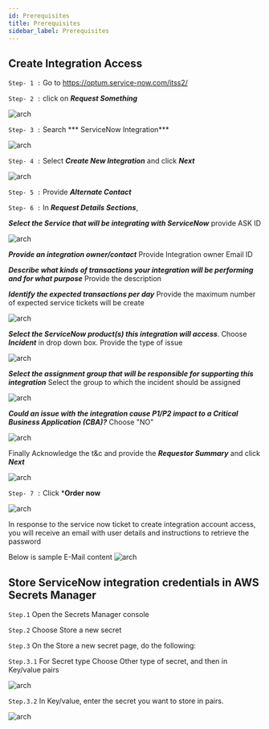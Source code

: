 ```yaml
---
id: Prerequisites
title: Prerequisites
sidebar_label: Prerequisites
---
```


## Create Integration Access

```Step- 1 :```   Go to https://optum.service-now.com/itss2/

```Step- 2 :```   click on ***Request Something***

![arch](https://github.optum.com/raw/oaccoe/CCOE-Site/master/static/img/servicenow-integration/request-something.JPG)

```Step- 3 :```   Search *** ServiceNow Integration***

![arch](https://github.optum.com/raw/oaccoe/CCOE-Site/master/static/img/servicenow-integration/search-servicenow.JPG)

```Step- 4 :```   Select ***Create New Integration*** and click ***Next***

![arch](https://github.optum.com/raw/oaccoe/CCOE-Site/master/static/img/servicenow-integration/Create-new-integration.JPG)

```Step- 5 :```   Provide ***Alternate Contact***

```Step- 6 :```   In ***Request Details Sections***, 

***Select the Service that will be integrating with ServiceNow***
provide ASK ID

![arch](https://github.optum.com/raw/oaccoe/CCOE-Site/master/static/img/servicenow-integration/ASKID.JPG)

***Provide an integration owner/contact***
Provide Integration owner Email ID 

***Describe what kinds of transactions your integration will be performing and for what purpose***
Provide the description

***Identify the expected transactions per day***
Provide the maximum number of expected service tickets will be create 

![arch](https://github.optum.com/raw/oaccoe/CCOE-Site/master/static/img/servicenow-integration/max-incident.JPG)

***Select the ServiceNow product(s) this integration will access***. Choose ***Incident*** in drop down box.
Provide the type of issue

![arch](https://github.optum.com/raw/oaccoe/CCOE-Site/master/static/img/servicenow-integration/issue-type.png)

***Select the assignment group that will be responsible for supporting this integration***
Select the group to which the incident should be assigned 

![arch](https://github.optum.com/raw/oaccoe/CCOE-Site/master/static/img/servicenow-integration/assign-group.png)

***Could an issue with the integration cause P1/P2 impact to a Critical Business Application (CBA)?***
Choose "NO"

![arch](https://github.optum.com/raw/oaccoe/CCOE-Site/master/static/img/servicenow-integration/p1-p2.JPG)

Finally Acknowledge the t&c and provide the ***Requestor Summary*** and click ***Next***

![arch](https://github.optum.com/raw/oaccoe/CCOE-Site/master/static/img/servicenow-integration/ack.JPG)

```Step- 7 :```   Click ***Order now**

![arch](https://github.optum.com/raw/oaccoe/CCOE-Site/master/static/img/servicenow-integration/order.png)

In response to the service now ticket to create integration account access, you will receive an email with user details and instructions to retrieve the password

Below is sample E-Mail content
![arch](https://github.optum.com/raw/oaccoe/CCOE-Site/master/static/img/servicenow-integration/email.JPG)

## Store ServiceNow integration credentials in AWS Secrets Manager
```Step.1```    Open the Secrets Manager console 

```Step.2```    Choose Store a new secret

```Step.3```    On the Store a new secret page, do the following:

```Step.3.1```  For Secret type  Choose Other type of secret, and then in Key/value pairs

![arch](https://github.optum.com/raw/oaccoe/CCOE-Site/master/static/img/servicenow-integration/select-secret.JPG)

```Step.3.2```
In Key/value, enter the secret you want to store in pairs.

![arch](https://github.optum.com/raw/oaccoe/CCOE-Site/master/static/img/servicenow-integration/username-password.JPG)

